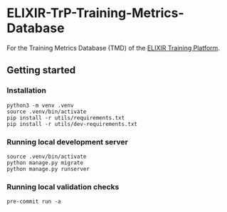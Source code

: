 # ELIXIR-TrP-Training-Metrics-Database

For the Training Metrics Database (TMD) of the [ELIXIR Training Platform](https://elixir-europe.org/platforms/training).

## Getting started

### Installation

```shell
python3 -m venv .venv
source .venv/bin/activate
pip install -r utils/requirements.txt
pip install -r utils/dev-requirements.txt
```

### Running local development server

```shell
source .venv/bin/activate
python manage.py migrate
python manage.py runserver
```

### Running local validation checks

```shell
pre-commit run -a
```
